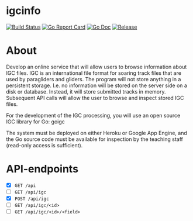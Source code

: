 # igcinfo

[![Build Status](https://travis-ci.com/barskern/igcinfo.svg?branch=master)](https://travis-ci.com/barskern/igcinfo)
[![Go Report Card](https://goreportcard.com/badge/github.com/barskern/igcinfo)](https://goreportcard.com/report/github.com/barskern/igcinfo)
[![Go Doc](https://img.shields.io/badge/godoc-reference-blue.svg)](http://godoc.org/github.com/barskern/igcinfo)
[![Release](https://img.shields.io/github/release/barskern/igcinfo.svg)](https://github.com/barskern/igcinfo/releases/latest)

# About

Develop an online service that will allow users to browse information about IGC files. IGC is an international file format for soaring track files that are used by paragliders and gliders. The program will not store anything in a persistent storage. I.e. no information will be stored on the server side on a disk or database. Instead, it will store submitted tracks in memory. Subsequent API calls will allow the user to browse and inspect stored IGC files.

For the development of the IGC processing, you will use an open source IGC library for Go: goigc

The system must be deployed on either Heroku or Google App Engine, and the Go source code must be available for inspection by the teaching staff (read-only access is sufficient).

# API-endpoints

- [X] `GET /api`
- [ ] `GET /api/igc`
- [X] `POST /api/igc`
- [ ] `GET /api/igc/<id>`
- [ ] `GET /api/igc/<id>/<field>`
